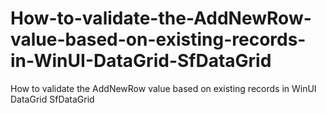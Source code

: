 # How-to-validate-the-AddNewRow-value-based-on-existing-records-in-WinUI-DataGrid-SfDataGrid
How to validate the AddNewRow value based on existing records in WinUI DataGrid SfDataGrid
